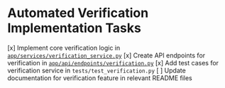 # Automated Verification Implementation Tasks

[x] Implement core verification logic in [`app/services/verification_service.py`](ai_dev_bot_platform/app/services/verification_service.py)
[x] Create API endpoints for verification in [`app/api/endpoints/verification.py`](ai_dev_bot_platform/app/api/endpoints/verification.py)
[x] Add test cases for verification service in `tests/test_verification.py`
[ ] Update documentation for verification feature in relevant README files
